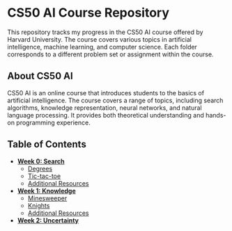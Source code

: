 # CS50 AI Course Repository

This repository tracks my progress in the CS50 AI course offered by Harvard University. The course covers various topics in artificial intelligence, machine learning, and computer science. Each folder corresponds to a different problem set or assignment within the course.

## About CS50 AI

CS50 AI is an online course that introduces students to the basics of artificial intelligence. The course covers a range of topics, including search algorithms, knowledge representation, neural networks, and natural language processing. It provides both theoretical understanding and hands-on programming experience.


## Table of Contents

- **[Week 0: Search](https://github.com/daatoo/CS50-AI/tree/main/week-0)**
  - [Degrees](https://github.com/daatoo/CS50-AI/tree/main/week-0/Project-0/degrees)
  - [Tic-tac-toe](https://github.com/daatoo/CS50-AI/tree/main/week-0/Project-0/tictactoe)
  - [Additional Resources](#additional-resources)
- **[Week 1: Knowledge](https://github.com/daatoo/CS50-AI/tree/main/week-1)**
  - [Minesweeper](https://github.com/daatoo/CS50-AI/tree/main/week-1/project-1/Minesweeper)
  - [Knights](https://github.com/daatoo/CS50-AI/tree/main/week-1/project-1/knights)
  - [Additional Resources](#additional-resources-1)  
- **[Week 2: Uncertainty](#Uncertainty)**
